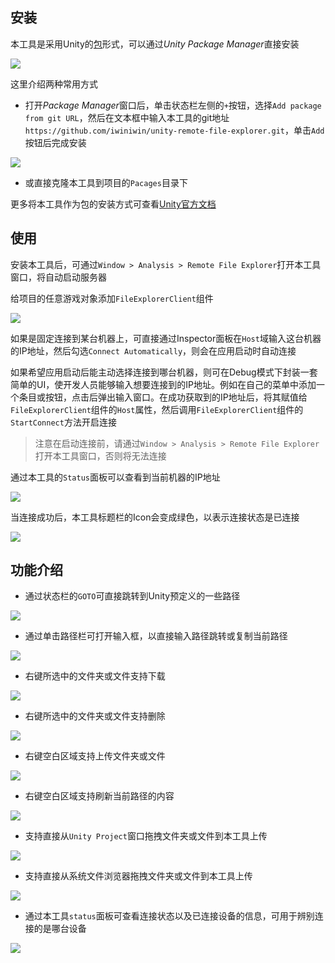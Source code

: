 ## 安装
本工具是采用Unity的[包](https://docs.unity3d.com/cn/2019.4/Manual/PackagesList.html)形式，可以通过*Unity Package Manager*直接安装

![](Images/package_manager.png)

这里介绍两种常用方式
* 打开*Package Manager*窗口后，单击状态栏左侧的`+`按钮，选择`Add package from git URL`，然后在文本框中输入本工具的git地址`https://github.com/iwiniwin/unity-remote-file-explorer.git`，单击`Add`按钮后完成安装

![](Images/add_from_git_url.png)

* 或直接克隆本工具到项目的`Pacages`目录下

更多将本工具作为包的安装方式可查看[Unity官方文档](https://docs.unity3d.com/cn/2019.4/Manual/upm-ui-actions.html)

## 使用
安装本工具后，可通过`Window > Analysis > Remote File Explorer`打开本工具窗口，将自动启动服务器

给项目的任意游戏对象添加`FileExplorerClient`组件

![](Images/file_explorer_client.png)

如果是固定连接到某台机器上，可直接通过Inspector面板在`Host`域输入这台机器的IP地址，然后勾选`Connect Automatically`，则会在应用启动时自动连接

如果希望应用启动后能主动选择连接到哪台机器，则可在Debug模式下封装一套简单的UI，使开发人员能够输入想要连接到的IP地址。例如在自己的菜单中添加一个条目或按钮，点击后弹出输入窗口。在成功获取到的IP地址后，将其赋值给`FileExplorerClient`组件的`Host`属性，然后调用`FileExplorerClient`组件的`StartConnect`方法开启连接

> 注意在启动连接前，请通过`Window > Analysis > Remote File Explorer`打开本工具窗口，否则将无法连接

通过本工具的`Status`面板可以查看到当前机器的IP地址

![](Images/status_panel_small.png)

当连接成功后，本工具标题栏的Icon会变成绿色，以表示连接状态是已连接

![](Images/status_panel_small2.png)

## 功能介绍
* 通过状态栏的`GOTO`可直接跳转到Unity预定义的一些路径

![](Images/go_to_path_key.png)

* 通过单击路径栏可打开输入框，以直接输入路径跳转或复制当前路径

![](Images/input_path.png)

* 右键所选中的文件夹或文件支持下载

![](Images/right_click_download.png)

* 右键所选中的文件夹或文件支持删除

![](Images/right_click_delete.png)

* 右键空白区域支持上传文件夹或文件

![](Images/right_click_upload.png)

* 右键空白区域支持刷新当前路径的内容

![](Images/right_click_refresh.png)

* 支持直接从`Unity Project`窗口拖拽文件夹或文件到本工具上传

![](Images/drag_from_project_upload.png)

* 支持直接从系统文件浏览器拖拽文件夹或文件到本工具上传

![](Images/drag_from_explorer_upload.png)

* 通过本工具`status`面板可查看连接状态以及已连接设备的信息，可用于辨别连接的是哪台设备

![](Images/status_panel.png)


